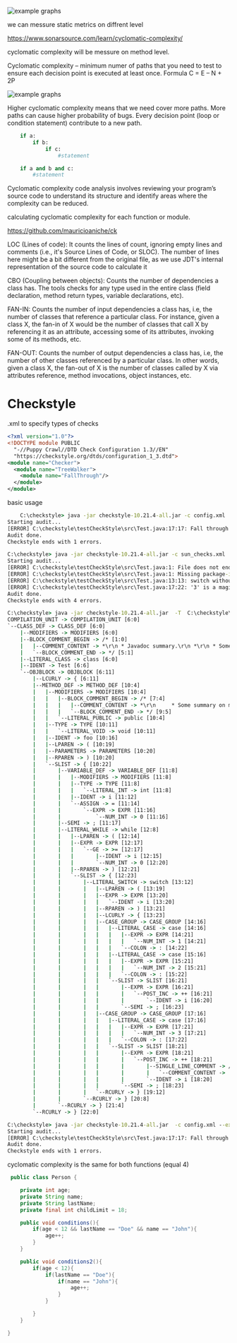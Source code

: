 
![example graphs](metricslevel.png)

we can messure static metrics on diffrent level 




https://www.sonarsource.com/learn/cyclomatic-complexity/

cyclomatic complexity will be messure on method level.

Cyclomatic complexity – minimum numer of paths that you need to test to ensure each decision point is executed at least once. 
Formula C = E – N + 2P 

![example graphs](img1.png)

Higher cyclomatic complexity means that we need cover more paths. More paths can cause higher probability of bugs. 
Every decision point (loop or condition statement) contribute to a new path. 


```python
    if a: 
        if b: 
            if c: 
                #statement

    if a and b and c: 
        #statement 
```

Cyclomatic complexity code analysis involves reviewing your program’s source code to understand its structure and identify areas where the complexity can be reduced.

calculating cyclomatic complexity for each function or module.



https://github.com/mauricioaniche/ck



LOC (Lines of code): It counts the lines of count, ignoring empty lines and comments (i.e., it's Source Lines of Code, or SLOC). The number of lines here might be a bit different from the original file, as we use JDT's internal representation of the source code to calculate it



CBO (Coupling between objects): Counts the number of dependencies a class has. The tools checks for any type used in the entire class (field declaration, method return types, variable declarations, etc). 

FAN-IN: Counts the number of input dependencies a class has, i.e, the number of classes that reference a particular class. For instance, given a class X, the fan-in of X would be the number of classes that call X by referencing it as an attribute, accessing some of its attributes, invoking some of its methods, etc.

FAN-OUT: Counts the number of output dependencies a class has, i.e, the number of other classes referenced by a particular class. In other words, given a class X, the fan-out of X is the number of classes called by X via attributes reference, method invocations, object instances, etc.


# Checkstyle

.xml to specify types of checks 





```xml
<?xml version="1.0"?>
<!DOCTYPE module PUBLIC
  "-//Puppy Crawl//DTD Check Configuration 1.3//EN"
  "https://checkstyle.org/dtds/configuration_1_3.dtd">
<module name="Checker">
  <module name="TreeWalker">
    <module name="FallThrough"/>
  </module>
</module>
```

basic usage 
```cmd
    C:\checkstyle> java -jar checkstyle-10.21.4-all.jar -c config.xml  C:\checkstyle\testCheckStyle\src\Test.java
Starting audit...
[ERROR] C:\checkstyle\testCheckStyle\src\Test.java:17:17: Fall through from previous branch of the switch statement. [FallThrough]
Audit done.
Checkstyle ends with 1 errors.
```

```cmd
C:\checkstyle> java -jar checkstyle-10.21.4-all.jar -c sun_checks.xml  C:\checkstyle\testCheckStyle\src\Test.java
Starting audit...
[ERROR] C:\checkstyle\testCheckStyle\src\Test.java:1: File does not end with a newline. [NewlineAtEndOfFile]
[ERROR] C:\checkstyle\testCheckStyle\src\Test.java:1: Missing package-info.java file. [JavadocPackage]
[ERROR] C:\checkstyle\testCheckStyle\src\Test.java:13:13: switch without "default" clause. [MissingSwitchDefault]
[ERROR] C:\checkstyle\testCheckStyle\src\Test.java:17:22: '3' is a magic number. [MagicNumber]
Audit done.
Checkstyle ends with 4 errors.

```



```cmd 
C:\checkstyle> java -jar checkstyle-10.21.4-all.jar  -T  C:\checkstyle\testCheckStyle\src\Test.java
COMPILATION_UNIT -> COMPILATION_UNIT [6:0]
`--CLASS_DEF -> CLASS_DEF [6:0]
    |--MODIFIERS -> MODIFIERS [6:0]
    |--BLOCK_COMMENT_BEGIN -> /* [1:0]
    |   |--COMMENT_CONTENT -> *\r\n * Javadoc summary.\r\n *\r\n * Some description.\r\n  [1:2]
    |   `--BLOCK_COMMENT_END -> */ [5:1]
    |--LITERAL_CLASS -> class [6:0]
    |--IDENT -> Test [6:6]
    `--OBJBLOCK -> OBJBLOCK [6:11]
        |--LCURLY -> { [6:11]
        |--METHOD_DEF -> METHOD_DEF [10:4]
        |   |--MODIFIERS -> MODIFIERS [10:4]
        |   |   |--BLOCK_COMMENT_BEGIN -> /* [7:4]
        |   |   |   |--COMMENT_CONTENT -> *\r\n     * Some summary on method.\r\n      [7:6]
        |   |   |   `--BLOCK_COMMENT_END -> */ [9:5]
        |   |   `--LITERAL_PUBLIC -> public [10:4]
        |   |--TYPE -> TYPE [10:11]
        |   |   `--LITERAL_VOID -> void [10:11]
        |   |--IDENT -> foo [10:16]
        |   |--LPAREN -> ( [10:19]
        |   |--PARAMETERS -> PARAMETERS [10:20]
        |   |--RPAREN -> ) [10:20]
        |   `--SLIST -> { [10:22]
        |       |--VARIABLE_DEF -> VARIABLE_DEF [11:8]
        |       |   |--MODIFIERS -> MODIFIERS [11:8]
        |       |   |--TYPE -> TYPE [11:8]
        |       |   |   `--LITERAL_INT -> int [11:8]
        |       |   |--IDENT -> i [11:12]
        |       |   `--ASSIGN -> = [11:14]
        |       |       `--EXPR -> EXPR [11:16]
        |       |           `--NUM_INT -> 0 [11:16]
        |       |--SEMI -> ; [11:17]
        |       |--LITERAL_WHILE -> while [12:8]
        |       |   |--LPAREN -> ( [12:14]
        |       |   |--EXPR -> EXPR [12:17]
        |       |   |   `--GE -> >= [12:17]
        |       |   |       |--IDENT -> i [12:15]
        |       |   |       `--NUM_INT -> 0 [12:20]
        |       |   |--RPAREN -> ) [12:21]
        |       |   `--SLIST -> { [12:23]
        |       |       |--LITERAL_SWITCH -> switch [13:12]
        |       |       |   |--LPAREN -> ( [13:19]
        |       |       |   |--EXPR -> EXPR [13:20]
        |       |       |   |   `--IDENT -> i [13:20]
        |       |       |   |--RPAREN -> ) [13:21]
        |       |       |   |--LCURLY -> { [13:23]
        |       |       |   |--CASE_GROUP -> CASE_GROUP [14:16]
        |       |       |   |   |--LITERAL_CASE -> case [14:16]
        |       |       |   |   |   |--EXPR -> EXPR [14:21]
        |       |       |   |   |   |   `--NUM_INT -> 1 [14:21]
        |       |       |   |   |   `--COLON -> : [14:22]
        |       |       |   |   |--LITERAL_CASE -> case [15:16]
        |       |       |   |   |   |--EXPR -> EXPR [15:21]
        |       |       |   |   |   |   `--NUM_INT -> 2 [15:21]
        |       |       |   |   |   `--COLON -> : [15:22]
        |       |       |   |   `--SLIST -> SLIST [16:21]
        |       |       |   |       |--EXPR -> EXPR [16:21]
        |       |       |   |       |   `--POST_INC -> ++ [16:21]
        |       |       |   |       |       `--IDENT -> i [16:20]
        |       |       |   |       `--SEMI -> ; [16:23]
        |       |       |   |--CASE_GROUP -> CASE_GROUP [17:16]
        |       |       |   |   |--LITERAL_CASE -> case [17:16]
        |       |       |   |   |   |--EXPR -> EXPR [17:21]
        |       |       |   |   |   |   `--NUM_INT -> 3 [17:21]
        |       |       |   |   |   `--COLON -> : [17:22]
        |       |       |   |   `--SLIST -> SLIST [18:21]
        |       |       |   |       |--EXPR -> EXPR [18:21]
        |       |       |   |       |   `--POST_INC -> ++ [18:21]
        |       |       |   |       |       |--SINGLE_LINE_COMMENT -> // [17:24]
        |       |       |   |       |       |   `--COMMENT_CONTENT ->  violation\r\n [17:26]
        |       |       |   |       |       `--IDENT -> i [18:20]
        |       |       |   |       `--SEMI -> ; [18:23]
        |       |       |   `--RCURLY -> } [19:12]
        |       |       `--RCURLY -> } [20:8]
        |       `--RCURLY -> } [21:4]
        `--RCURLY -> } [22:0]
```

```cmd
C:\checkstyle> java -jar checkstyle-10.21.4-all.jar  -c config.xml --exclude-regexp "Person.java"  C:\checkstyle\testCheckStyle\src
Starting audit...
[ERROR] C:\checkstyle\testCheckStyle\src\Test.java:17:17: Fall through from previous branch of the switch statement. [FallThrough]
Audit done.
Checkstyle ends with 1 errors.
```

cyclomatic complexity is the same for both functions (equal 4)
```java
 public class Person {

    private int age;
    private String name;
    private String lastName;
    private final int childLimit = 18;

    public void conditions(){
        if(age < 12 && lastName == "Doe" && name == "John"){
            age++;
        }
    }

    public void conditions2(){
        if(age < 12){
            if(lastName == "Doe"){
                if(name == "John"){
                    age++;
                }
            }

        }
    }

}

```